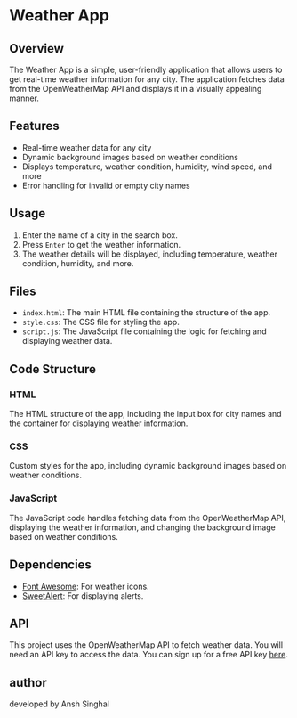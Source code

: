 # Weather App

## Overview
The Weather App is a simple, user-friendly application that allows users to get real-time weather information for any city. The application fetches data from the OpenWeatherMap API and displays it in a visually appealing manner.

## Features
- Real-time weather data for any city
- Dynamic background images based on weather conditions
- Displays temperature, weather condition, humidity, wind speed, and more
- Error handling for invalid or empty city names

## Usage

1. Enter the name of a city in the search box.
2. Press `Enter` to get the weather information.
3. The weather details will be displayed, including temperature, weather condition, humidity, and more.

## Files

- `index.html`: The main HTML file containing the structure of the app.
- `style.css`: The CSS file for styling the app.
- `script.js`: The JavaScript file containing the logic for fetching and displaying weather data.

## Code Structure

### HTML
The HTML structure of the app, including the input box for city names and the container for displaying weather information.

### CSS
Custom styles for the app, including dynamic background images based on weather conditions.

### JavaScript
The JavaScript code handles fetching data from the OpenWeatherMap API, displaying the weather information, and changing the background image based on weather conditions.

## Dependencies
- [Font Awesome](https://cdnjs.cloudflare.com/ajax/libs/font-awesome/5.15.3/css/all.min.css): For weather icons.
- [SweetAlert](https://unpkg.com/sweetalert/dist/sweetalert.min.js): For displaying alerts.

## API
This project uses the OpenWeatherMap API to fetch weather data. You will need an API key to access the data. You can sign up for a free API key [here](https://openweathermap.org/api).

## author
developed by Ansh Singhal